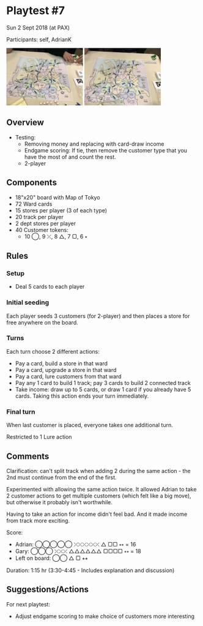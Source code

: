 # Playtest #7

Sun 2 Sept 2018 (at PAX)

Participants: self, AdrianK

<img src="images/pt07-0668.jpg" height="150px"/> <img src="images/pt07-0669.jpg" height="150px"/>

## Overview

* Testing:
	* Removing money and replacing with card-draw income
	* Endgame scoring: If tie, then remove the customer type that you have the most of and count the rest.
	* 2-player

## Components

* 18"x20" board with Map of Tokyo
* 72 Ward cards
* 15 stores per player (3 of each type)
* 20 track per player
* 2 dept stores per player
* 40 Customer tokens:
	* 10 ◯, 9 ⤫, 8 △, 7 ▢, 6 ⭒

## Rules

### Setup

* Deal 5 cards to each player

### Initial seeding

Each player seeds 3 customers (for 2-player) and then places a store for free anywhere on the board.

### Turns

Each turn choose 2 different actions:

* Pay a card, build a store in that ward
* Pay a card, upgrade a store in that ward
* Pay a card, lure customers from that ward
* Pay any 1 card to build 1 track; pay 3 cards to build 2 connected track
* Take income: draw up to 5 cards, or draw 1 card if you already have 5 cards. Taking this action ends your turn immediately.

### Final turn

When last customer is placed, everyone takes one additional turn.

Restricted to 1 Lure action

## Comments

Clarification: can't split track when adding 2 during the same action - the 2nd must continue from the end of the first.

Experimented with allowing the same action twice. It allowed Adrian to take 2 customer actions to get multiple customers (which felt like a big move), but otherwise it probably isn't worthwhile.

Having to take an action for income didn't feel bad. And it made income from track more exciting.

Score:

* Adrian: ◯◯◯◯◯ ⤫⤫⤫⤫⤫⤫ △ ▢▢ ⭒⭒ = 16
* Gary: ◯◯◯ ⤫⤫⤫ △△△△△△ ▢▢▢▢ ⭒⭒ = 18
* Left on board: ◯◯ △ ▢ ⭒⭒

Duration: 1:15 hr (3:30-4:45 - Includes explanation and discussion)

## Suggestions/Actions

For next playtest:

* Adjust endgame scoring to make choice of customers more interesting
